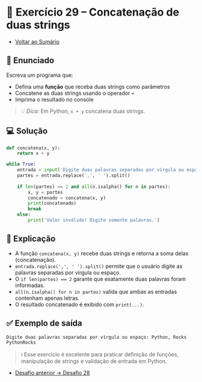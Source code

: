 # 🐍 Exercício 29 – Concatenação de duas strings

- [Voltar ao Sumário](../SUMARIO.md)  

## 🧩 Enunciado

Escreva um programa que:

- Defina uma **função** que receba duas strings como parâmetros  
- Concatene as duas strings usando o operador `+`  
- Imprima o resultado no console  

> 💡 *Dica:* Em Python, `x + y` concatena duas strings.

## 💻 Solução

```python
def concatena(x, y):
    return x + y

while True:
    entrada = input('Digite duas palavras separadas por vírgula ou espaço: ')
    partes = entrada.replace(',', ' ').split()
    
    if len(partes) == 2 and all(n.isalpha() for n in partes):
        x, y = partes
        concatenado = concatena(x, y)
        print(concatenado)
        break
    else:
        print('Valor inválido! Digite somente palavras.')
```

## 🧠 Explicação

- A função `concatena(x, y)` recebe duas strings e retorna a soma delas (concatenação).  
- `entrada.replace(',', ' ').split()` permite que o usuário digite as palavras separadas por vírgula ou espaço.  
- O `if len(partes) == 2` garante que exatamente duas palavras foram informadas.  
- `all(n.isalpha() for n in partes)` valida que ambas as entradas contenham apenas letras.  
- O resultado concatenado é exibido com `print(...)`.

## ✅ Exemplo de saída

```python
Digite duas palavras separadas por vírgula ou espaço: Python, Rocks
PythonRocks
```

> ℹ️ Esse exercício é excelente para praticar definição de funções, manipulação de strings e validação de entrada em Python.

- [Desafio anterior → Desafio 28](./desafio_28.md)
